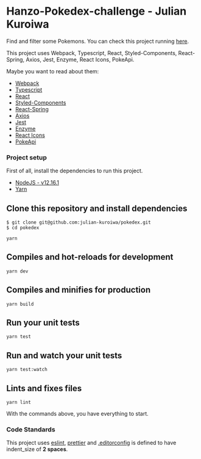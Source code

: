 # Hanzo-Pokedex-challenge - Julian Kuroiwa
Find and filter some Pokemons.
You can check this project running [here](https://inspiring-euclid-89f487.netlify.app/).

This project uses Webpack, Typescript, React, Styled-Components, React-Spring, Axios, Jest, Enzyme, React Icons, PokeApi.

Maybe you want to read about them:
- [Webpack](https://webpack.js.org/)
- [Typescript](https://www.typescriptlang.org/)
- [React](https://reactjs.org/)
- [Styled-Components](https://styled-components.com/)
- [React-Spring](https://www.react-spring.io/)
- [Axios](https://github.com/axios/axios)
- [Jest](https://jestjs.io/)
- [Enzyme](https://enzymejs.github.io/enzyme/)
- [React Icons](https://react-icons.github.io/react-icons/)
- [PokeApi](https://pokeapi.co/)

### Project setup

First of all, install the dependencies to run this project.
- [NodeJS - v12.16.1](https://nodejs.org/en/)
- [Yarn](https://yarnpkg.com/getting-started/install)

## Clone this repository and install dependencies
```
$ git clone git@github.com:julian-kuroiwa/pokedex.git
$ cd pokedex
```

```
yarn
```

## Compiles and hot-reloads for development
```
yarn dev
```

## Compiles and minifies for production
```
yarn build
```

## Run your unit tests
```
yarn test
```

## Run and watch your unit tests
```
yarn test:watch
```

## Lints and fixes files
```
yarn lint
```

With the commands above, you have everything to start.

### Code Standards

This project uses [eslint](http://eslint.org/), [prettier](https://prettier.io/) and [.editorconfig](https://github.com/julian-kuroiwa/dasa-challenge/blob/master/.editorconfig) is defined to have indent_size of **2 spaces**.

